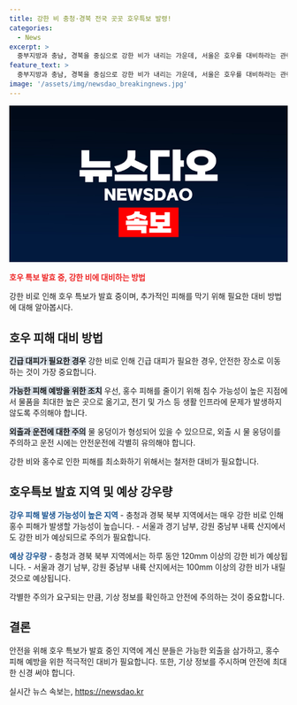 ```yaml
---
title: 강한 비 충청·경북 전국 곳곳 호우특보 발령!
categories:
  - News
excerpt: >
  중부지방과 충남, 경북을 중심으로 강한 비가 내리는 가운데, 서울은 호우를 대비하라는 관련 발언이 있었으며, 충청과 경북 지역에서는 물 폭탄이 터지고 있음을 알렸습니다. 또한, 현재 서해상에서 꾸준한 폭우가 유입 중이며, 호우특보와 주의보가 발령되었으며, 강우량이 계속해서 늘어날 것으로 예상됨을 전했습니다. 본문의 자세한 내용을 확인하고 싶으시면 클릭해주세요.
feature_text: >
  중부지방과 충남, 경북을 중심으로 강한 비가 내리는 가운데, 서울은 호우를 대비하라는 관련 발언이 있었으며, 충청과 경북 지역에서는 물 폭탄이 터지고 있음을 알렸습니다. 또한, 현재 서해상에서 꾸준한 폭우가 유입 중이며, 호우특보와 주의보가 발령되었으며, 강우량이 계속해서 늘어날 것으로 예상됨을 전했습니다. 본문의 자세한 내용을 확인하고 싶으시면 클릭해주세요.
image: '/assets/img/newsdao_breakingnews.jpg'
---
```


<p><img src="/assets/img/newsdao_breakingnews.jpg" alt="pcversion 속보" /></p>

<p><b><span style="color: #ee2323;">호우 특보 발효 중, 강한 비에 대비하는 방법</span></b></p>

<p>강한 비로 인해 호우 특보가 발효 중이며, 추가적인 피해를 막기 위해 필요한 대비 방법에 대해 알아봅시다.</p>

<h2 data-ke-size="size26">호우 피해 대비 방법</h2>

<p><b><span style="background-color: #21538527;">긴급 대피가 필요한 경우</span></b>
강한 비로 인해 긴급 대피가 필요한 경우, 안전한 장소로 이동하는 것이 가장 중요합니다. </p>

<p><b><span style="background-color: #21538527;">가능한 피해 예방을 위한 조치</span></b>
우선, 홍수 피해를 줄이기 위해 침수 가능성이 높은 지점에서 물품을 최대한 높은 곳으로 옮기고, 전기 및 가스 등 생활 인프라에 문제가 발생하지 않도록 주의해야 합니다.</p>

<p><b><span style="background-color: #21538527;">외출과 운전에 대한 주의</span></b>
물 웅덩이가 형성되어 있을 수 있으므로, 외출 시 물 웅덩이를 주의하고 운전 시에는 안전운전에 각별히 유의해야 합니다.</p>

<p>강한 비와 홍수로 인한 피해를 최소화하기 위해서는 철저한 대비가 필요합니다.</p>

<h2 data-ke-size="size26">호우특보 발효 지역 및 예상 강우량</h2>

<p><b><span style="color: #1a5490;">강우 피해 발생 가능성이 높은 지역</span></b>
- 충청과 경북 북부 지역에서는 매우 강한 비로 인해 홍수 피해가 발생할 가능성이 높습니다.
- 서울과 경기 남부, 강원 중남부 내륙 산지에서도 강한 비가 예상되므로 주의가 필요합니다.</p>

<p><b><span style="color: #1a5490;">예상 강우량</span></b>
- 충청과 경북 북부 지역에서는 하루 동안 120mm 이상의 강한 비가 예상됩니다.
- 서울과 경기 남부, 강원 중남부 내륙 산지에서는 100mm 이상의 강한 비가 내릴 것으로 예상됩니다.</p>

<p>각별한 주의가 요구되는 만큼, 기상 정보를 확인하고 안전에 주의하는 것이 중요합니다.</p>

<h2 data-ke-size="size26">결론</h2>

<p>안전을 위해 호우 특보가 발효 중인 지역에 계신 분들은 가능한 외출을 삼가하고, 홍수 피해 예방을 위한 적극적인 대비가 필요합니다. 또한, 기상 정보를 주시하며 안전에 최대한 신경 써야 합니다.</p>
실시간 뉴스 속보는, <a href="https://newsdao.kr" rel="dofollow">https://newsdao.kr</a>


